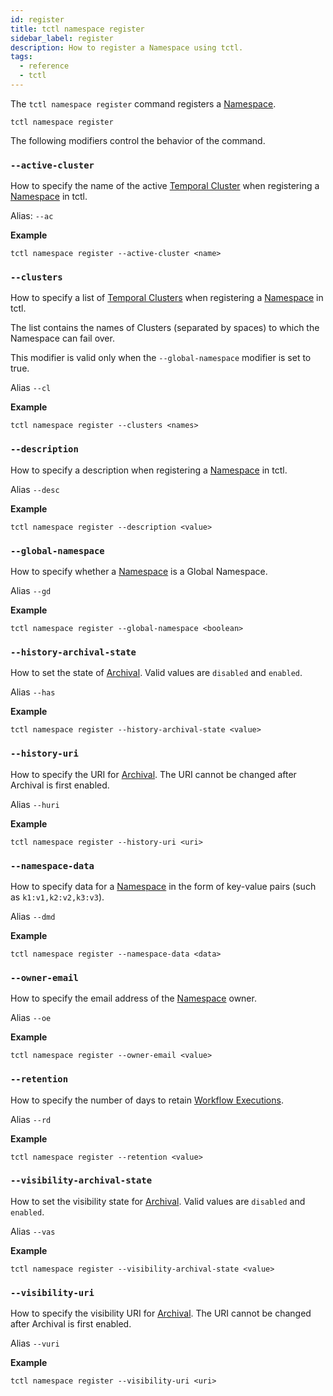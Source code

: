 ```yaml
---
id: register
title: tctl namespace register
sidebar_label: register
description: How to register a Namespace using tctl.
tags:
  - reference
  - tctl
---
```


The `tctl namespace register` command registers a [Namespace](/docs/concepts/what-is-a-namespace).

`tctl namespace register`

The following modifiers control the behavior of the command.

### `--active-cluster`

How to specify the name of the active [Temporal Cluster](https://docs.temporal.io/docs/concepts/what-is-a-temporal-cluster/) when registering a [Namespace](/docs/concepts/what-is-a-namespace) in tctl.

Alias: `--ac`

**Example**

```
tctl namespace register --active-cluster <name>
```

### `--clusters`

How to specify a list of [Temporal Clusters](https://docs.temporal.io/docs/concepts/what-is-a-temporal-cluster/) when registering a [Namespace](/docs/concepts/what-is-a-namespace) in tctl.

The list contains the names of Clusters (separated by spaces) to which the Namespace can fail over.

This modifier is valid only when the `--global-namespace` modifier is set to true.

Alias `--cl`

**Example**

```
tctl namespace register --clusters <names>
```

### `--description`

How to specify a description when registering a [Namespace](/docs/concepts/what-is-a-namespace) in tctl.

Alias `--desc`

**Example**

```
tctl namespace register --description <value>
```

### `--global-namespace`

How to specify whether a [Namespace](/docs/concepts/what-is-a-namespace) is a Global Namespace.

Alias `--gd`

**Example**

```
tctl namespace register --global-namespace <boolean>
```

### `--history-archival-state`

How to set the state of [Archival](/docs/concepts/what-is-archival).
Valid values are `disabled` and `enabled`.

Alias `--has`

**Example**

```
tctl namespace register --history-archival-state <value>
```

### `--history-uri`

How to specify the URI for [Archival](/docs/concepts/what-is-archival).
The URI cannot be changed after Archival is first enabled.

Alias `--huri`

**Example**

```
tctl namespace register --history-uri <uri>
```

### `--namespace-data`

How to specify data for a [Namespace](/docs/concepts/what-is-a-namespace) in the form of key-value pairs (such as `k1:v1,k2:v2,k3:v3`).

Alias `--dmd`

**Example**

```
tctl namespace register --namespace-data <data>
```

### `--owner-email`

How to specify the email address of the [Namespace](/docs/concepts/what-is-a-namespace) owner.

Alias `--oe`

**Example**

```
tctl namespace register --owner-email <value>
```

### `--retention`

How to specify the number of days to retain [Workflow Executions](/docs/concepts/what-is-a-workflow-execution).

Alias `--rd`

**Example**

```
tctl namespace register --retention <value>
```

### `--visibility-archival-state`

How to set the visibility state for [Archival](/docs/concepts/what-is-archival).
Valid values are `disabled` and `enabled`.

Alias `--vas`

**Example**

```
tctl namespace register --visibility-archival-state <value>
```

### `--visibility-uri`

How to specify the visibility URI for [Archival](/docs/concepts/what-is-archival).
The URI cannot be changed after Archival is first enabled.

Alias `--vuri`

**Example**

```
tctl namespace register --visibility-uri <uri>
```

